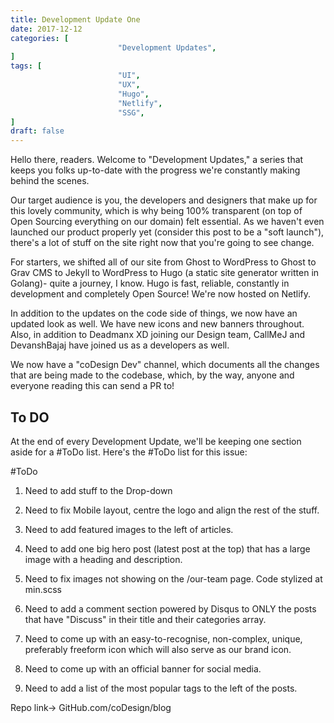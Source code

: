 ```yaml
---
title: Development Update One
date: 2017-12-12
categories: [
						"Development Updates",
]
tags: [
						"UI",
						"UX",
						"Hugo",
						"Netlify",
						"SSG",
]
draft: false
---
```


Hello there, readers. Welcome to "Development Updates," a series that keeps you folks up-to-date with the progress we're constantly making behind the scenes.

Our target audience is you, the developers and designers that make up for this lovely community, which is why being 100% transparent (on top of Open Sourcing everything on our domain) felt essential. As we haven't even launched our product properly yet (consider this post to be a "soft launch"), there's a lot of stuff on the site right now that you're going to see change.

For starters, we shifted all of our site from Ghost to WordPress to Ghost to Grav CMS to Jekyll to WordPress to Hugo (a static site generator written in Golang)- quite a journey, I know. Hugo is fast, reliable, constantly in development and completely Open Source! We're now hosted on Netlify.

In addition to the updates on the code side of things, we now have an updated look as well. We have new icons and new banners throughout. Also, in addition to Deadmanx XD joining our Design team, CallMeJ and DevanshBajaj have joined us as a developers as well.

We now have a "coDesign Dev" channel, which documents all the changes that are being made to the codebase, which, by the way, anyone and everyone reading this can send a PR to!

<h2>To DO</h2>

At the end of every Development Update, we'll be keeping one section aside for a #ToDo list. Here's the #ToDo list for this issue:

#ToDo

1. Need to add stuff to the Drop-down

2. Need to fix Mobile layout, centre the logo and align the rest of the stuff.

3. Need to add featured images to the left of articles.

4. Need to add one big hero post (latest post at the top) that has a large image with a heading and description.

5. Need to fix images not showing on the /our-team page. Code stylized at min.scss

6. Need to add a comment section powered by Disqus to ONLY the posts that have "Discuss" in their title and their categories array.

7. Need to come up with an easy-to-recognise, non-complex, unique, preferably freeform icon which will also serve as our brand icon.

8. Need to come up with an official banner for social media.

9. Need to add a list of the most popular tags to the left of the posts.

Repo link-> GitHub.com/coDesign/blog
